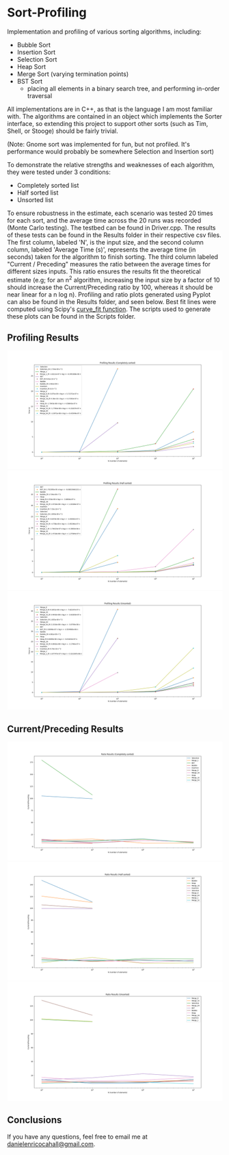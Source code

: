 # Sort-Profiling
Implementation and profiling of various sorting algorithms, including:

* Bubble Sort
* Insertion Sort
* Selection Sort
* Heap Sort
* Merge Sort (varying termination points)
* BST Sort
  * placing all elements in a binary search tree, and performing in-order traversal
 
 
All implementations are in C++, as that is the language I am most familiar with. The algorithms are contained in an object which implements the Sorter interface, so extending this project to support other sorts (such as Tim, Shell, or Stooge) should be fairly trivial. 

(Note: Gnome sort was implemented for fun, but not profiled. It's performance would probably be somewhere Selection and Insertion sort)
 
 To demonstrate the relative strengths and weaknesses of each algorithm, they were tested under 3 conditions:
 * Completely sorted list
 * Half sorted list
 * Unsorted list
 
 To ensure robustness in the estimate, each scenario was tested 20 times for each sort, and the average time across the 20 runs was recorded (Monte Carlo testing). The testbed can be found in Driver.cpp. The results of these tests can be found in the Results folder in their respective csv files. The first column, labeled 'N', is the input size, and the second column column, labeled 'Average Time (s)', represents the average time (in seconds) taken for the algorithm to finish sorting. The third column labeled "Current / Preceding" measures the ratio between the average times for different sizes inputs. This ratio ensures the results fit the theoretical estimate (e.g; for an n<sup>2</sup> algorithm, increasing the input size by a factor of 10 should increase the Current/Preceding ratio by 100, whereas it should be near linear for a n log n). Profiling and ratio plots generated using Pyplot can also be found in the Results folder, and seen below. Best fit lines were computed using Scipy's [curve_fit function](https://docs.scipy.org/doc/scipy/reference/generated/scipy.optimize.curve_fit.html). The scripts used to generate these plots can be found in the Scripts folder.
 
 ## Profiling Results ##
![alt text](https://github.com/danielenricocahall/Advanced-DAA-Sort-Profiling/blob/master/Results/Completely_Sorted_Profiling_Results.png)
![alt text](https://github.com/danielenricocahall/Advanced-DAA-Sort-Profiling/blob/master/Results/Half_Sorted_Profiling_Results.png)
 ![alt text](https://github.com/danielenricocahall/Advanced-DAA-Sort-Profiling/blob/master/Results/Unsorted_Profiling_Results.png)
 
 ## Current/Preceding Results ##
![alt text](https://github.com/danielenricocahall/Advanced-DAA-Sort-Profiling/blob/master/Results/Completely_Sorted_Ratio_Results.png)
![alt text](https://github.com/danielenricocahall/Advanced-DAA-Sort-Profiling/blob/master/Results/Half_Sorted_Ratio_Results.png)
 ![alt text](https://github.com/danielenricocahall/Advanced-DAA-Sort-Profiling/blob/master/Results/Unsorted_Ratio_Results.png)
 
 ## Conclusions ##
 If you have any questions, feel free to email me at danielenricocahall@gmail.com.
 
